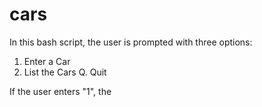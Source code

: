 # cars

In this bash script, the user is prompted with three options:

1. Enter a Car
2. List the Cars
Q. Quit

If the user enters "1", the 
